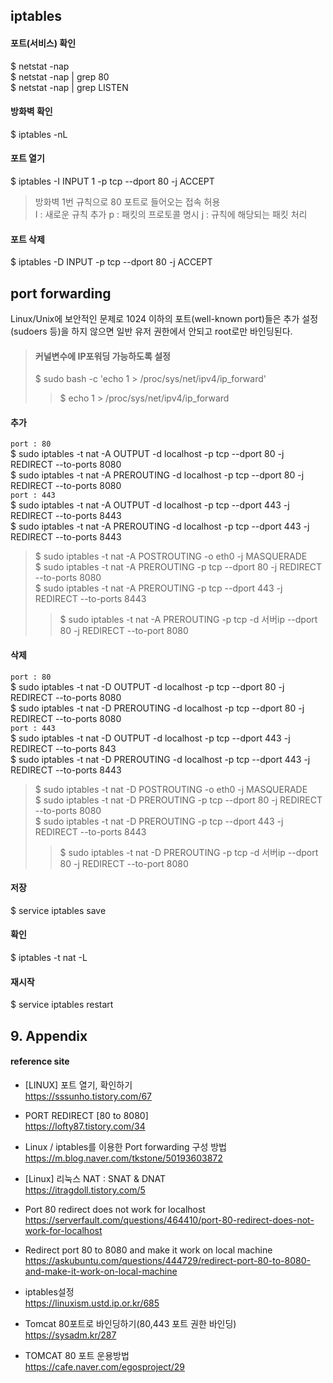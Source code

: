 ## iptables

#### 포트(서비스) 확인
$ netstat -nap  
$ netstat -nap | grep 80  
$ netstat -nap | grep LISTEN

#### 방화벽 확인 
$ iptables -nL  

#### 포트 열기
$ iptables -I INPUT 1 -p tcp --dport 80 -j ACCEPT
> 방화벽 1번 규칙으로 80 포트로 들어오는 접속 허용  
> I : 새로운 규칙 추가 
> p : 패킷의 프로토콜 명시 
> j : 규칙에 해당되는 패킷 처리

#### 포트 삭제
$ iptables -D INPUT -p tcp --dport 80 -j ACCEPT


## port forwarding

Linux/Unix에 보안적인 문제로 1024 이하의 포트(well-known port)들은 추가 설정(sudoers 등)을 하지 않으면 일반 유저 권한에서 안되고 root로만 바인딩된다.

>#### 커널변수에 IP포워딩 가능하도록 설정
>$ sudo bash -c 'echo 1 > /proc/sys/net/ipv4/ip_forward'  
>> $ echo 1 > /proc/sys/net/ipv4/ip_forward

#### 추가
`port : 80`  
$ sudo iptables -t nat -A OUTPUT -d localhost -p tcp --dport 80 -j REDIRECT --to-ports 8080  
$ sudo iptables -t nat -A PREROUTING -d localhost -p tcp --dport 80 -j REDIRECT --to-ports 8080  
`port : 443`  
$ sudo iptables -t nat -A OUTPUT -d localhost -p tcp --dport 443 -j REDIRECT --to-ports 8443  
$ sudo iptables -t nat -A PREROUTING -d localhost -p tcp --dport 443 -j REDIRECT --to-ports 8443  

>$ sudo iptables -t nat -A POSTROUTING -o eth0 -j MASQUERADE  
>$ sudo iptables -t nat -A PREROUTING  -p tcp --dport 80   -j REDIRECT --to-ports 8080  
>$ sudo iptables -t nat -A PREROUTING  -p tcp --dport 443  -j REDIRECT --to-ports 8443  
>> $ sudo iptables -t nat -A PREROUTING -p tcp -d 서버ip --dport 80 -j REDIRECT --to-port 8080

#### 삭제
`port : 80`  
$ sudo iptables -t nat -D OUTPUT -d localhost -p tcp --dport 80 -j REDIRECT --to-ports 8080  
$ sudo iptables -t nat -D PREROUTING -d localhost -p tcp --dport 80 -j REDIRECT --to-ports 8080  
`port : 443`  
$ sudo iptables -t nat -D OUTPUT -d localhost -p tcp --dport 443 -j REDIRECT --to-ports 843  
$ sudo iptables -t nat -D PREROUTING -d localhost -p tcp --dport 443 -j REDIRECT --to-ports 8443  

>$ sudo iptables -t nat -D POSTROUTING -o eth0 -j MASQUERADE  
>$ sudo iptables -t nat -D PREROUTING  -p tcp --dport 80   -j REDIRECT --to-ports 8080  
>$ sudo iptables -t nat -D PREROUTING  -p tcp --dport 443  -j REDIRECT --to-ports 8443  
>> $ sudo iptables -t nat -D PREROUTING -p tcp -d 서버ip --dport 80 -j REDIRECT --to-port 8080

#### 저장
$ service iptables save

#### 확인
$ iptables -t nat -L

#### 재시작
$ service iptables restart

## 9. Appendix

#### reference site

+ [LINUX] 포트 열기, 확인하기  
https://sssunho.tistory.com/67

+ PORT REDIRECT [80 to 8080]    
https://lofty87.tistory.com/34

+ Linux / iptables를 이용한 Port forwarding 구성 방법  
https://m.blog.naver.com/tkstone/50193603872

+ [Linux] 리눅스 NAT : SNAT & DNAT  
https://itragdoll.tistory.com/5

+ Port 80 redirect does not work for localhost  
https://serverfault.com/questions/464410/port-80-redirect-does-not-work-for-localhost

+ Redirect port 80 to 8080 and make it work on local machine  
https://askubuntu.com/questions/444729/redirect-port-80-to-8080-and-make-it-work-on-local-machine

+ iptables설정  
https://linuxism.ustd.ip.or.kr/685

- Tomcat 80포트로 바인딩하기(80,443 포트 권한 바인딩)  
https://sysadm.kr/287

- TOMCAT 80 포트 운용방법  
https://cafe.naver.com/egosproject/29
